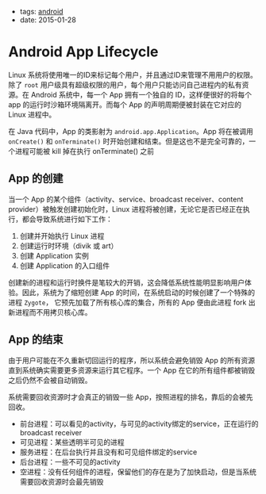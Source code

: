 - tags: [android](/tags.md#android)
- date: 2015-01-28

# Android App Lifecycle

Linux 系统将使用唯一的ID来标记每个用户，并且通过ID来管理不用用户的权限。除了 `root` 用户级具有超级权限的用户，每个用户只能访问自己进程内的私有资源。在 Android 系统中，每一个 App 拥有一个独自的 ID，这样便很好的将每个 app 的运行时沙箱环境隔离开。而每个 App 的声明周期便被封装在它对应的 Linux 进程中。

在 Java 代码中，App 的类影射为 `android.app.Application`。App 将在被调用 `onCreate()` 和 `onTerminate()` 时开始创建和结束。但是这也不是完全可靠的，一个进程可能被 kill 掉在执行 onTerminate() 之前

## App 的创建

当一个 App 的某个组件（activity、service、broadcast receiver、content provider）被触发创建初始化时，Linux 进程将被创建，无论它是否已经正在执行，都会导致系统进行如下工作：

1. 创建并开始执行 Linux 进程
2. 创建运行时环境（divik 或 art）
3. 创建 Application 实例
4. 创建 Application 的入口组件

创建新的进程和运行时换件是笔较大的开销，这会降低系统性能明显影响用户体验。因此，系统为了缩短创建 App 的时间，在系统启动的时候创建了一个特殊的进程 `Zygote`， 它预先加载了所有核心库的集合，所有的 App 便由此进程 fork 出新进程而不用拷贝核心库。

## App 的结束

由于用户可能在不久重新切回运行的程序，所以系统会避免销毁 App 的所有资源直到系统确实需要更多资源来运行其它程序。一个 App 在它的所有组件都被销毁之后仍然不会被自动销毁。

系统需要回收资源时才会真正的销毁一些 App，按照进程的排名，靠后的会被先回收。

- 前台进程：可以看见的activity，与可见的activity绑定的service，正在运行的broadcast receiver
- 可见进程：某些透明半可见的进程
- 服务进程：在后台执行并且没有和可见组件绑定的service
- 后台进程：一些不可见的activity
- 空进程：没有任何组件的进程，保留他们的存在是为了加快启动，但是当系统需要回收资源时会最先销毁